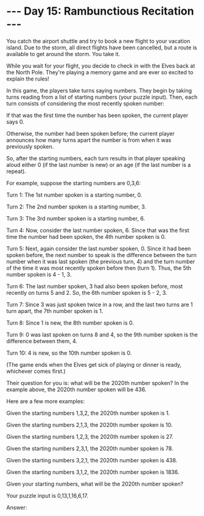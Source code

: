 --- Day 15: Rambunctious Recitation ---
================================================

You catch the airport shuttle and try to book a new flight to your vacation island. Due to the storm, all direct flights have been cancelled, but a route is available to get around the storm. You take it.

While you wait for your flight, you decide to check in with the Elves back at the North Pole. They're playing a memory game and are ever so excited to explain the rules!

In this game, the players take turns saying numbers. They begin by taking turns reading from a list of starting numbers (your puzzle input). Then, each turn consists of considering the most recently spoken number:


If that was the first time the number has been spoken, the current player says 0.

Otherwise, the number had been spoken before; the current player announces how many turns apart the number is from when it was previously spoken.


So, after the starting numbers, each turn results in that player speaking aloud either 0 (if the last number is new) or an age (if the last number is a repeat).

For example, suppose the starting numbers are 0,3,6:


Turn 1: The 1st number spoken is a starting number, 0.

Turn 2: The 2nd number spoken is a starting number, 3.

Turn 3: The 3rd number spoken is a starting number, 6.

Turn 4: Now, consider the last number spoken, 6. Since that was the first time the number had been spoken, the 4th number spoken is 0.

Turn 5: Next, again consider the last number spoken, 0. Since it had been spoken before, the next number to speak is the difference between the turn number when it was last spoken (the previous turn, 4) and the turn number of the time it was most recently spoken before then (turn 1). Thus, the 5th number spoken is 4 - 1, 3.

Turn 6: The last number spoken, 3 had also been spoken before, most recently on turns 5 and 2. So, the 6th number spoken is 5 - 2, 3.

Turn 7: Since 3 was just spoken twice in a row, and the last two turns are 1 turn apart, the 7th number spoken is 1.

Turn 8: Since 1 is new, the 8th number spoken is 0.

Turn 9: 0 was last spoken on turns 8 and 4, so the 9th number spoken is the difference between them, 4.

Turn 10: 4 is new, so the 10th number spoken is 0.


(The game ends when the Elves get sick of playing or dinner is ready, whichever comes first.)

Their question for you is: what will be the 2020th number spoken? In the example above, the 2020th number spoken will be 436.

Here are a few more examples:


Given the starting numbers 1,3,2, the 2020th number spoken is 1.

Given the starting numbers 2,1,3, the 2020th number spoken is 10.

Given the starting numbers 1,2,3, the 2020th number spoken is 27.

Given the starting numbers 2,3,1, the 2020th number spoken is 78.

Given the starting numbers 3,2,1, the 2020th number spoken is 438.

Given the starting numbers 3,1,2, the 2020th number spoken is 1836.


Given your starting numbers, what will be the 2020th number spoken?


Your puzzle input is 0,13,1,16,6,17.

Answer:  

